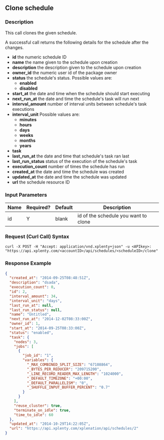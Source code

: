 ## Clone schedule

### Description
This call clones the given schedule.


A successful call returns the following details for the schedule after the changes.

* **id** the numeric schedule ID
* **name** the name given to the schedule upon creation
* **description** the description given to the schedule upon creation
* **owner_id** the numeric user id of the package owner
* **status** the schedule's status. Possible values are:
    * **enabled**
    * **disabled**
* **start_at** the date and time when the schedule should start executing
* **next_run_at** the date and time the schedule's task will run next
* **interval_amount** number of interval units between schedule's task executions
* **interval_unit** Possible values are:
    * **minutes**
    * **hours**
    * **days**
    * **weeks**
    * **months**
    * **years**
* **task**
* **last_run_at** the date and time that schedule's task ran last
* **last_run_status** status of the execution of the schedule's task
* **execution_count** number of times the schedule has run
* **created_at** the date and time the schedule was created
* **updated_at** the date and time the schedule was updated
* **url** the schedule resource ID

### Input Parameters

| Name | Required? | Default | Description                          |
| ---- | --------- | ------- | -----------                          |
| id   | Y         | blank   | id of the schedule you want to clone |

### Request (Curl Call) Syntax
```shell
curl -X POST -H "Accept: application/vnd.xplenty+json" -u <APIkey>: "https://api.xplenty.com/<accountID>/api/schedules/<scheduleID>/clone"
```

### Response Example
```json
{
  "created_at": "2014-09-25T08:48:51Z",
  "description": "dsada",
  "execution_count": 0,
  "id": 2,
  "interval_amount": 34,
  "interval_unit": "days",
  "last_run_at": null,
  "last_run_status": null,
  "name": "Untitled",
  "next_run_at": "2014-12-02T08:33:00Z",
  "owner_id": 1,
  "start_at": "2014-09-25T08:33:00Z",
  "status": "enabled",
  "task": {
    "nodes": 3,
    "jobs": [
      {
        "job_id": "1",
        "variables": {
          "_MAX_COMBINED_SPLIT_SIZE": "67108864",
          "_BYTES_PER_REDUCER": "209715200",
          "_LINE_RECORD_READER_MAX_LENGTH": "1024000",
          "_DEFAULT_TIMEZONE": "+00:00",
          "_DEFAULT_PARALLELISM": "0",
          "_SHUFFLE_INPUT_BUFFER_PERCENT": "0.7"
        }
      }
    ],
    "reuse_cluster": true,
    "terminate_on_idle": true,
    "time_to_idle": 60
  },
  "updated_at": "2014-10-29T14:22:05Z",
  "url": "https://api.xplenty.com/xplenation/api/schedules/2"
}
```
